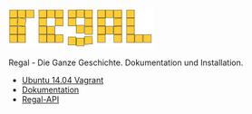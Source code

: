 ![Regal Logo](/doc/resources/images/logo.png "Regal Logo")

Regal - Die Ganze Geschichte. Dokumentation und Installation.

 
- [Ubuntu 14.04 Vagrant](https://github.com/hbz/Regal/tree/master/vagrant/ubuntu-14.04)
- [Dokumentation](https://hbz.github.io/Regal/doc/regal.html)
- [Regal-API](https://hbz.github.io/Regal/doc/api.html)
